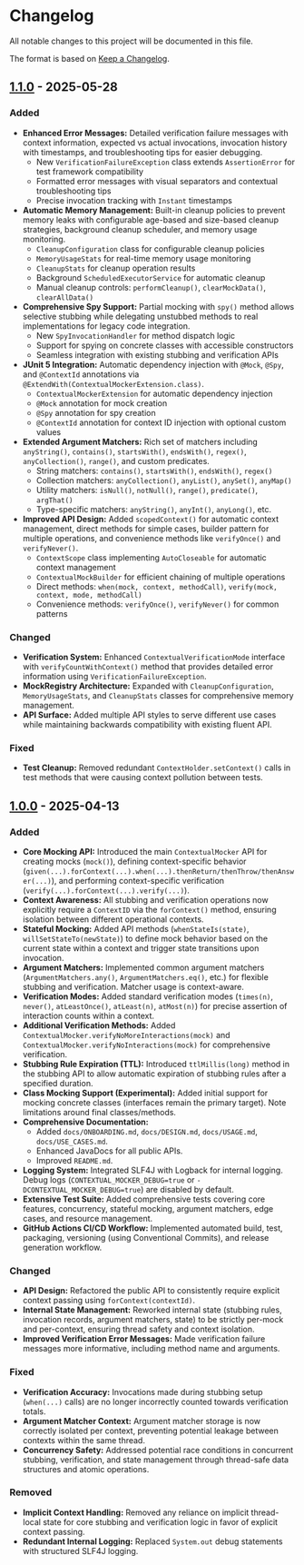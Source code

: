# Changelog

All notable changes to this project will be documented in this file.

The format is based on [Keep a Changelog](https://keepachangelog.com/en/1.0.0/).

## [1.1.0] - 2025-05-28

### Added

-   **Enhanced Error Messages:** Detailed verification failure messages with context information, expected vs actual invocations, invocation history with timestamps, and troubleshooting tips for easier debugging.
    -   New `VerificationFailureException` class extends `AssertionError` for test framework compatibility
    -   Formatted error messages with visual separators and contextual troubleshooting tips
    -   Precise invocation tracking with `Instant` timestamps
-   **Automatic Memory Management:** Built-in cleanup policies to prevent memory leaks with configurable age-based and size-based cleanup strategies, background cleanup scheduler, and memory usage monitoring.
    -   `CleanupConfiguration` class for configurable cleanup policies
    -   `MemoryUsageStats` for real-time memory usage monitoring
    -   `CleanupStats` for cleanup operation results
    -   Background `ScheduledExecutorService` for automatic cleanup
    -   Manual cleanup controls: `performCleanup()`, `clearMockData()`, `clearAllData()`
-   **Comprehensive Spy Support:** Partial mocking with `spy()` method allows selective stubbing while delegating unstubbed methods to real implementations for legacy code integration.
    -   New `SpyInvocationHandler` for method dispatch logic
    -   Support for spying on concrete classes with accessible constructors
    -   Seamless integration with existing stubbing and verification APIs
-   **JUnit 5 Integration:** Automatic dependency injection with `@Mock`, `@Spy`, and `@ContextId` annotations via `@ExtendWith(ContextualMockerExtension.class)`.
    -   `ContextualMockerExtension` for automatic dependency injection
    -   `@Mock` annotation for mock creation
    -   `@Spy` annotation for spy creation
    -   `@ContextId` annotation for context ID injection with optional custom values
-   **Extended Argument Matchers:** Rich set of matchers including `anyString()`, `contains()`, `startsWith()`, `endsWith()`, `regex()`, `anyCollection()`, `range()`, and custom predicates.
    -   String matchers: `contains()`, `startsWith()`, `endsWith()`, `regex()`
    -   Collection matchers: `anyCollection()`, `anyList()`, `anySet()`, `anyMap()`
    -   Utility matchers: `isNull()`, `notNull()`, `range()`, `predicate()`, `argThat()`
    -   Type-specific matchers: `anyString()`, `anyInt()`, `anyLong()`, etc.
-   **Improved API Design:** Added `scopedContext()` for automatic context management, direct methods for simple cases, builder pattern for multiple operations, and convenience methods like `verifyOnce()` and `verifyNever()`.
    -   `ContextScope` class implementing `AutoCloseable` for automatic context management
    -   `ContextualMockBuilder` for efficient chaining of multiple operations
    -   Direct methods: `when(mock, context, methodCall)`, `verify(mock, context, mode, methodCall)`
    -   Convenience methods: `verifyOnce()`, `verifyNever()` for common patterns

### Changed

-   **Verification System:** Enhanced `ContextualVerificationMode` interface with `verifyCountWithContext()` method that provides detailed error information using `VerificationFailureException`.
-   **MockRegistry Architecture:** Expanded with `CleanupConfiguration`, `MemoryUsageStats`, and `CleanupStats` classes for comprehensive memory management.
-   **API Surface:** Added multiple API styles to serve different use cases while maintaining backwards compatibility with existing fluent API.

### Fixed

-   **Test Cleanup:** Removed redundant `ContextHolder.setContext()` calls in test methods that were causing context pollution between tests.

## [1.0.0] - 2025-04-13

### Added

-   **Core Mocking API:** Introduced the main `ContextualMocker` API for creating mocks (`mock()`), defining context-specific behavior (`given(...).forContext(...).when(...).thenReturn/thenThrow/thenAnswer(...)`), and performing context-specific verification (`verify(...).forContext(...).verify(...)`).
-   **Context Awareness:** All stubbing and verification operations now explicitly require a `ContextID` via the `forContext()` method, ensuring isolation between different operational contexts.
-   **Stateful Mocking:** Added API methods (`whenStateIs(state)`, `willSetStateTo(newState)`) to define mock behavior based on the current state within a context and trigger state transitions upon invocation.
-   **Argument Matchers:** Implemented common argument matchers (`ArgumentMatchers.any()`, `ArgumentMatchers.eq()`, etc.) for flexible stubbing and verification. Matcher usage is context-aware.
-   **Verification Modes:** Added standard verification modes (`times(n)`, `never()`, `atLeastOnce()`, `atLeast(n)`, `atMost(n)`) for precise assertion of interaction counts within a context.
-   **Additional Verification Methods:** Added `ContextualMocker.verifyNoMoreInteractions(mock)` and `ContextualMocker.verifyNoInteractions(mock)` for comprehensive verification.
-   **Stubbing Rule Expiration (TTL):** Introduced `ttlMillis(long)` method in the stubbing API to allow automatic expiration of stubbing rules after a specified duration.
-   **Class Mocking Support (Experimental):** Added initial support for mocking concrete classes (interfaces remain the primary target). Note limitations around final classes/methods.
-   **Comprehensive Documentation:**
    -   Added `docs/ONBOARDING.md`, `docs/DESIGN.md`, `docs/USAGE.md`, `docs/USE_CASES.md`.
    -   Enhanced JavaDocs for all public APIs.
    -   Improved `README.md`.
-   **Logging System:** Integrated SLF4J with Logback for internal logging. Debug logs (`CONTEXTUAL_MOCKER_DEBUG=true` or `-DCONTEXTUAL_MOCKER_DEBUG=true`) are disabled by default.
-   **Extensive Test Suite:** Added comprehensive tests covering core features, concurrency, stateful mocking, argument matchers, edge cases, and resource management.
-   **GitHub Actions CI/CD Workflow:** Implemented automated build, test, packaging, versioning (using Conventional Commits), and release generation workflow.

### Changed

-   **API Design:** Refactored the public API to consistently require explicit context passing using `forContext(contextId)`.
-   **Internal State Management:** Reworked internal state (stubbing rules, invocation records, argument matchers, state) to be strictly per-mock and per-context, ensuring thread safety and context isolation.
-   **Improved Verification Error Messages:** Made verification failure messages more informative, including method name and arguments.

### Fixed

-   **Verification Accuracy:** Invocations made during stubbing setup (`when(...)` calls) are no longer incorrectly counted towards verification totals.
-   **Argument Matcher Context:** Argument matcher storage is now correctly isolated per context, preventing potential leakage between contexts within the same thread.
-   **Concurrency Safety:** Addressed potential race conditions in concurrent stubbing, verification, and state management through thread-safe data structures and atomic operations.

### Removed

-   **Implicit Context Handling:** Removed any reliance on implicit thread-local state for core stubbing and verification logic in favor of explicit context passing.
-   **Redundant Internal Logging:** Replaced `System.out` debug statements with structured SLF4J logging.

[Keep a Changelog]: https://keepachangelog.com/en/1.0.0/
[1.1.0]: https://github.com/dallenpyrah/contextualmocker/releases/tag/v1.1.0
[1.0.0]: https://github.com/dallenpyrah/contextualmocker/releases/tag/v1.0.0